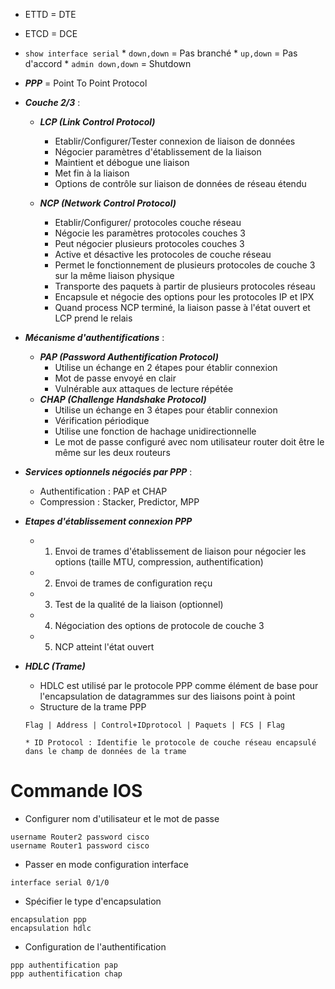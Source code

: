 
* ETTD = DTE
* ETCD = DCE	
* `show interface serial`
		* `down,down` = Pas branché
		* `up,down` = Pas d'accord
		* `admin down,down` = Shutdown

* ***PPP*** = Point To Point Protocol

* ***Couche 2/3*** : 
	* ***LCP (Link Control Protocol)***
		* Etablir/Configurer/Tester connexion de liaison de données
		* Négocier paramètres d'établissement de la liaison
		* Maintient et débogue une liaison
		* Met fin à la liaison
		* Options de contrôle sur liaison de données de réseau étendu

	* ***NCP (Network Control Protocol)***
		* Etablir/Configurer/ protocoles couche réseau
		* Négocie les paramètres protocoles couches 3
		* Peut négocier plusieurs protocoles couches 3
		* Active et désactive les protocoles de couche réseau
		* Permet le fonctionnement de plusieurs protocoles de couche 3 sur la même liaison physique
		* Transporte des paquets à partir de plusieurs protocoles réseau
		* Encapsule et négocie des options pour les protocoles IP et IPX
		* Quand process NCP terminé, la liaison passe à l'état ouvert et LCP prend le relais

* ***Mécanisme d'authentifications*** : 
	* ***PAP (Password Authentification Protocol)*** 
		* Utilise un échange en 2 étapes pour établir connexion
		* Mot de passe envoyé en clair
		* Vulnérable aux attaques de lecture répétée
	* ***CHAP (Challenge Handshake Protocol)***
		* Utilise un échange en 3 étapes pour établir connexion
		* Vérification périodique
		* Utilise une fonction de hachage unidirectionnelle
		* Le mot de passe configuré avec nom utilisateur router doit être le même sur les deux routeurs

* ***Services optionnels négociés par PPP*** :
	* Authentification : PAP et CHAP
	* Compression : Stacker, Predictor, MPP

* ***Etapes d'établissement connexion PPP***
	* 1) Envoi de trames d'établissement de liaison pour négocier les options (taille MTU, compression, authentification)
	* 2) Envoi de trames de configuration reçu
	* 3) Test de la qualité de la liaison (optionnel)
	* 4) Négociation des options de protocole de couche 3
	* 5) NCP atteint l'état ouvert

* ***HDLC (Trame)***
	* HDLC est utilisé par le protocole PPP comme élément de base pour l'encapsulation de datagrammes sur des liaisons point à point
	* Structure de la trame PPP
	```
	Flag | Address | Control+IDprotocol | Paquets | FCS | Flag
	
	* ID Protocol : Identifie le protocole de couche réseau encapsulé dans le champ de données de la trame
	```

# Commande IOS
* Configurer nom d'utilisateur et le mot de passe
```
username Router2 password cisco
username Router1 password cisco
```
* Passer en mode configuration interface
```
interface serial 0/1/0
```
* Spécifier le type d'encapsulation
```
encapsulation ppp
encapsulation hdlc
```
* Configuration de l'authentification
```
ppp authentification pap
ppp authentification chap
```